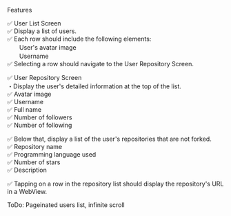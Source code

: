 Features

✅ User List Screen <br />
 ✅ Display a list of users. <br />
 ✅ Each row should include the following elements: <br />
　　User's avatar image <br />
　　Username <br />
✅ Selecting a row should navigate to the User Repository Screen. <br />

✅ User Repository Screen <br />
・Display the user's detailed information at the top of the list. <br />
✅ Avatar image <br />
✅ Username <br />
✅ Full name <br />
✅ Number of followers <br />
✅ Number of following <br />

✅ Below that, display a list of the user's repositories that are not forked. <br />
✅ Repository name <br />
✅ Programming language used <br />
✅ Number of stars <br />
✅ Description <br />

✅ Tapping on a row in the repository list should display the repository's URL in a WebView. <br />

ToDo: Pageinated users list, infinite scroll
